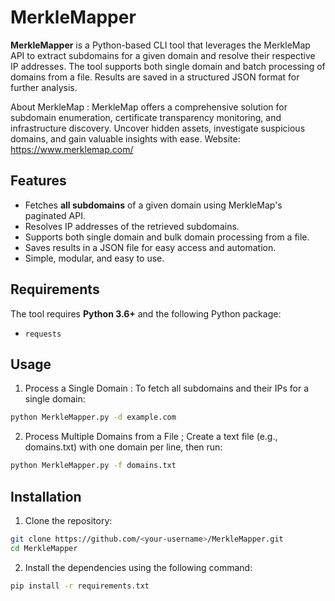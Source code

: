 # MerkleMapper

**MerkleMapper** is a Python-based CLI tool that leverages the MerkleMap API to extract subdomains for a given domain and resolve their respective IP addresses. The tool supports both single domain and batch processing of domains from a file. Results are saved in a structured JSON format for further analysis.

About MerkleMap : MerkleMap offers a comprehensive solution for subdomain enumeration, certificate transparency monitoring, and infrastructure discovery. Uncover hidden assets, investigate suspicious domains, and gain valuable insights with ease. 
Website: https://www.merklemap.com/

## Features

- Fetches **all subdomains** of a given domain using MerkleMap's paginated API.
- Resolves IP addresses of the retrieved subdomains.
- Supports both single domain and bulk domain processing from a file.
- Saves results in a JSON file for easy access and automation.
- Simple, modular, and easy to use.

## Requirements

The tool requires **Python 3.6+** and the following Python package:
- `requests`

## Usage
1. Process a Single Domain : To fetch all subdomains and their IPs for a single domain:
```bash
python MerkleMapper.py -d example.com
```
   
2. Process Multiple Domains from a File ; Create a text file (e.g., domains.txt) with one domain per line, then run:
```bash
python MerkleMapper.py -f domains.txt
```

## Installation
1. Clone the repository:
```bash
git clone https://github.com/<your-username>/MerkleMapper.git
cd MerkleMapper
```

2. Install the dependencies using the following command:
```bash
pip install -r requirements.txt
```



